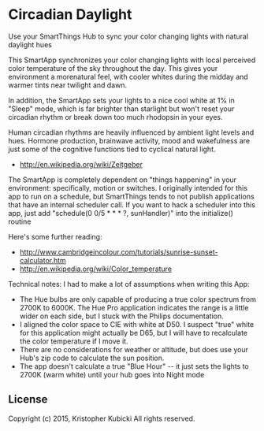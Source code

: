 # Circadian Daylight
Use your SmartThings Hub to sync your color changing lights with natural daylight hues

This SmartApp synchronizes your color changing lights with local perceived color temperature of the sky throughout the day.  This gives your environment a morenatural feel, with cooler whites during the midday and warmer tints near twilight and dawn.  
 
In addition, the SmartApp sets your lights to a nice cool white at 1% in "Sleep" mode, which is far brighter than starlight but won't reset your circadian rhythm or break down too much rhodopsin in your eyes.

Human circadian rhythms are heavily influenced by ambient light levels and hues.  Hormone production, brainwave activity, mood and wakefulness are just some of the cognitive functions tied to cyclical natural light.
 *	http://en.wikipedia.org/wiki/Zeitgeber

The SmartApp is completely dependent on "things happening" in your environment: specifically, motion or switches.  I originally intended for this app to run on a schedule, but SmartThings tends to not publish applications that have an internal scheduler call.  If you want to hack a scheduler into this app, just add "schedule(0 0/5 * * * ?, sunHandler)" into the initialize() routine 

 Here's some further reading:
 * http://www.cambridgeincolour.com/tutorials/sunrise-sunset-calculator.htm
 * http://en.wikipedia.org/wiki/Color_temperature

Technical notes:  I had to make a lot of assumptions when writing this App:
*  The Hue bulbs are only capable of producing a true color spectrum from 2700K to 6000K.  The Hue Pro application indicates the range is a little wider on each side, but I stuck with the Philips documentation.
*  I aligned the color space to CIE with white at D50.  I suspect "true" white for this application might actually be D65, but I will have to recalculate the color temperature if I move it.  
*  There are no considerations for weather or altitude, but does use your Hub's zip code to calculate the sun position.    
*  The app doesn't calculate a true "Blue Hour" -- it just sets the lights to 2700K (warm white) until your hub goes into Night mode

License
-------
Copyright (c) 2015, Kristopher Kubicki
All rights reserved.
